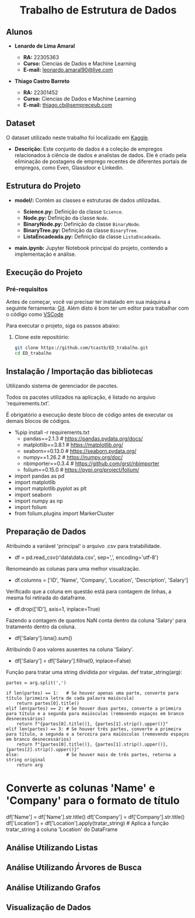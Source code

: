 <h1 align="center">Trabalho de Estrutura de Dados</h1>

## Alunos
- **Lenardo de Lima Amaral**
  - **RA:** 22305363
  - **Curso:** Ciencias de Dados e Machine Learning
  - **E-mail:** leonardo.amaral90@live.com

- **Thiago Castro Barreto**
  - **RA:** 22301452
  - **Curso:** Ciencias de Dados e Machine Learning
  - **E-mail:** thiago.cb@sempreceub.com

## Dataset
O dataset utilizado neste trabalho foi localizado em [Kaggle](https://www.kaggle.com/datasets/shushant/data-science-job-dataset/).
- **Descrição:** Este conjunto de dados é a coleção de empregos relacionados à ciência de dados e analistas de dados. Ele é criado pela eliminação de postagens de emprego recentes de diferentes portais de empregos, como Even, Glassdoor e Linkedin.

## Estrutura do Projeto
- **model/:** Contém as classes e estruturas de dados utilizadas.
  - **Science.py:** Definição da classe `Science`.
  - **Node.py:** Definição da classe `Node`.
  - **BinaryNode.py:** Definição da classe `BinaryNode`.
  - **BinaryTree.py:** Definição da classe `BinaryTree`.
  - **ListaEncadeada.py:** Definição da classe `ListaEncadeada`.

- **main.ipynb:** Jupyter Notebook principal do projeto, contendo a implementação e análise.

## Execução do Projeto

### Pré-requisitos
Antes de começar, você vai precisar ter instalado em sua máquina a seguinte ferramenta:
[Git](https://git-scm.com). Além disto é bom ter um editor para trabalhar com o código como [VSCode](https://code.visualstudio.com/)

Para executar o projeto, siga os passos abaixo:

1. Clone este repositório:
   ```bash
   git clone https://github.com/tcastb/ED_trabalho.git
   cd ED_trabalho
   ```

## Instalação / Importação das bibliotecas
Utilizando sistema de gerenciador de pacotes.

Todos os pacotes utilizados na aplicação, é listado no arquivo 'requirements.txt'. 

É obrigatório a execução deste bloco de código antes de executar os demais blocos de códigos.
- %pip install -r requirements.txt
  - pandas==2.1.3 # https://pandas.pydata.org/docs/
  - matplotlib==3.8.1 # https://matplotlib.org/
  - seaborn==0.13.0 # https://seaborn.pydata.org/
  - numpy==1.26.2 # https://numpy.org/doc/
  - nbimporter==0.3.4 # https://github.com/grst/nbimporter
  - folium==0.15.0 # https://pypi.org/project/folium/
- import pandas as pd
- import matplotlib
- import matplotlib.pyplot as plt
- import seaborn
- import numpy as np
- import folium
- from folium.plugins import MarkerCluster

## Preparação de Dados
Atribuindo a variável 'principal' o arquivo .csv para tratabilidade.
 - df = pd.read_csv(r'data\data.csv', sep=',', encoding='utf-8')

Renomeando as colunas para uma melhor visualização.
 - df.columns = ['ID', 'Name', 'Company', 'Location', 'Description', 'Salary']

Verificado que a coluna em questão está para contagem de linhas, a mesma foi retirada do dataframe.
 - df.drop(['ID'], axis=1, inplace=True)

Fazendo a contagem de quantos NaN conta dentro da coluna 'Salary' para tratamento dentro da coluna.
 - df['Salary'].isna().sum()

Atribuindo 0 aos valores ausentes na coluna 'Salary'.
 - df['Salary'] = df['Salary'].fillna(0, inplace=False)

Função para tratar uma string dividida por vírgulas.
def tratar_string(arg):
    
    partes = arg.split(',')
    
    if len(partes) == 1:   # Se houver apenas uma parte, converte para título (primeira letra de cada palavra maiúscula)
        return partes[0].title()
    elif len(partes) == 2: # Se houver duas partes, converte a primeira para título e a segunda para maiúsculas (removendo espaços em branco desnecessários)
        return f"{partes[0].title()}, {partes[1].strip().upper()}"
    elif len(partes) == 3: # Se houver três partes, converte a primeira para título, a segunda e a terceira para maiúsculas (removendo espaços em branco desnecessários)
        return f"{partes[0].title()}, {partes[1].strip().upper()}, {partes[2].strip().upper()}"
    else:                  # Se houver mais de três partes, retorna a string original
        return arg

# Converte as colunas 'Name' e 'Company' para o formato de título
df['Name'] = df['Name'].str.title()
df['Company'] = df['Company'].str.title()
df['Location'] = df['Location'].apply(tratar_string)  # Aplica a função tratar_string à coluna 'Location' do DataFrame
## Análise Utilizando Listas

## Análise Utilizando Árvores de Busca

## Análise Utilizando Grafos

## Visualização de Dados

